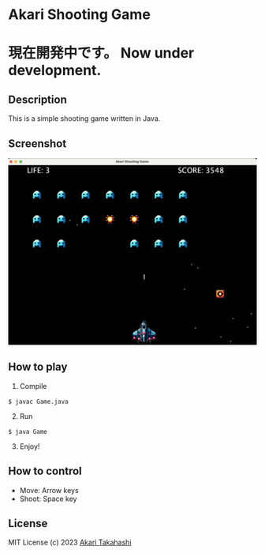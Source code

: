 # Akari Shooting Game
# 現在開発中です。 Now under development.


## Description
This is a simple shooting game written in Java.

## Screenshot
![screenshot](screenshot.png)

## How to play
1. Compile
```
$ javac Game.java
```
2. Run
```
$ java Game
```
3. Enjoy!

## How to control
- Move: Arrow keys
- Shoot: Space key

## License
MIT License (c) 2023 [Akari Takahashi](https://github.com/takahashi-akari)
